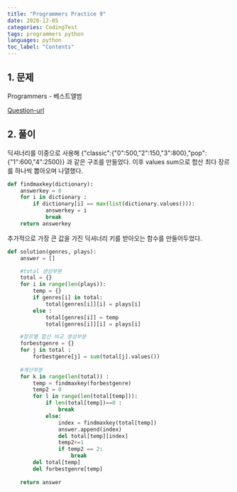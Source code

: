 ```yaml
---
title: "Programmers Practice 9"
date: 2020-12-05
categories: CodingTest
tags: programmers python
languages: python
toc_label: "Contents"
---
```


## 1. 문제
Programmers - 베스트앨범

[Question-url](https://programmers.co.kr/learn/courses/30/lessons/42579)

## 2. 풀이
딕셔너리를 이중으로 사용해 {"classic":{"0":500,"2":150,"3":800},"pop":{"1":600,"4":2500}} 과 같은 구조를 만들었다. 이후 values sum으로 합산 최다 장르를 하나씩 뽑아오며 나열했다.

```python
def findmaxkey(dictionary):
    answerkey = 0
    for i in dictionary :
        if dictionary[i] == max(list(dictionary.values())):
            answerkey = i
            break
    return answerkey
```

추가적으로 가장 큰 값을 가진 딕셔너리 키를 받아오는 함수를 만들어두었다.

```python
def solution(genres, plays):
    answer = []

    #total 생성부분
    total = {}
    for i in range(len(plays)):
        temp = {}
        if genres[i] in total:
            total[genres[i]][i] = plays[i]
        else :
            total[genres[i]] = temp
            total[genres[i]][i] = plays[i]

    #장르별 합산 비교 생성부분
    forbestgenre = {}
    for j in total :
        forbestgenre[j] = sum(total[j].values())
        
    #계산부분
    for k in range(len(total)) :
        temp = findmaxkey(forbestgenre)
        temp2 = 0
        for l in range(len(total[temp])):
            if len(total[temp])==0 :
                break
            else:
                index = findmaxkey(total[temp])
                answer.append(index)
                del total[temp][index]
                temp2+=1
                if temp2 == 2:
                    break
        del total[temp]
        del forbestgenre[temp]
        
    return answer
```

